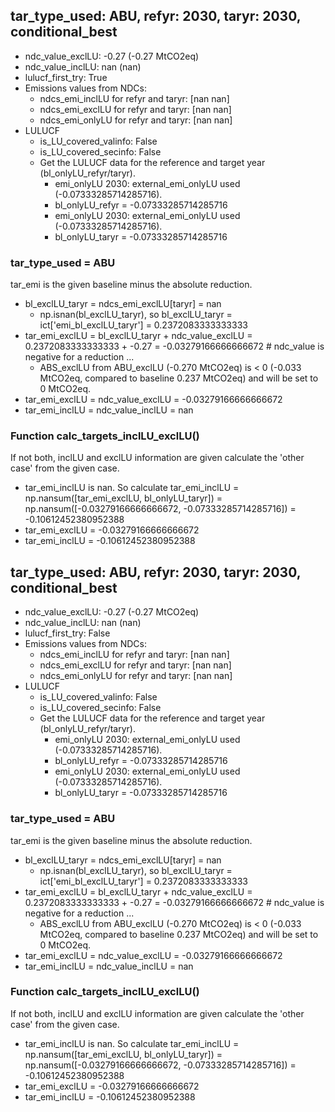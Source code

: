 

## tar_type_used: ABU, refyr: 2030, taryr: 2030, conditional_best
- ndc_value_exclLU: -0.27 (-0.27 MtCO2eq)
- ndc_value_inclLU: nan (nan)
- lulucf_first_try: True
- Emissions values from NDCs:
  - ndcs_emi_inclLU for refyr and taryr: [nan nan]
  - ndcs_emi_exclLU for refyr and taryr: [nan nan]
  - ndcs_emi_onlyLU for refyr and taryr: [nan nan]
- LULUCF
  - is_LU_covered_valinfo: False
  - is_LU_covered_secinfo: False
  - Get the LULUCF data for the reference and target year (bl_onlyLU_refyr/taryr).
    - emi_onlyLU 2030: external_emi_onlyLU used (-0.07333285714285716).
    - bl_onlyLU_refyr = -0.07333285714285716
    - emi_onlyLU 2030: external_emi_onlyLU used (-0.07333285714285716).
    - bl_onlyLU_taryr = -0.07333285714285716
### tar_type_used = ABU
tar_emi is the given baseline minus the absolute reduction.
- bl_exclLU_taryr = ndcs_emi_exclLU[taryr] = nan
  - np.isnan(bl_exclLU_taryr), so bl_exclLU_taryr = ict['emi_bl_exclLU_taryr'] = 0.2372083333333333
- tar_emi_exclLU = bl_exclLU_taryr + ndc_value_exclLU = 0.2372083333333333 + -0.27 = -0.03279166666666672 # ndc_value is negative for a reduction ...
  - ABS_exclLU from ABU_exclLU (-0.270 MtCO2eq) is < 0 (-0.033 MtCO2eq, compared to baseline 0.237 MtCO2eq) and will be set to 0 MtCO2eq.
- tar_emi_exclLU = ndc_value_exclLU = -0.03279166666666672
- tar_emi_inclLU = ndc_value_inclLU = nan
### Function calc_targets_inclLU_exclLU()
If not both, inclLU and exclLU information are given calculate the 'other case' from the given case.
- tar_emi_inclLU is nan. So calculate tar_emi_inclLU = np.nansum([tar_emi_exclLU, bl_onlyLU_taryr]) = np.nansum([-0.03279166666666672, -0.07333285714285716]) = -0.10612452380952388
- tar_emi_exclLU = -0.03279166666666672
- tar_emi_inclLU = -0.10612452380952388

## tar_type_used: ABU, refyr: 2030, taryr: 2030, conditional_best
- ndc_value_exclLU: -0.27 (-0.27 MtCO2eq)
- ndc_value_inclLU: nan (nan)
- lulucf_first_try: False
- Emissions values from NDCs:
  - ndcs_emi_inclLU for refyr and taryr: [nan nan]
  - ndcs_emi_exclLU for refyr and taryr: [nan nan]
  - ndcs_emi_onlyLU for refyr and taryr: [nan nan]
- LULUCF
  - is_LU_covered_valinfo: False
  - is_LU_covered_secinfo: False
  - Get the LULUCF data for the reference and target year (bl_onlyLU_refyr/taryr).
    - emi_onlyLU 2030: external_emi_onlyLU used (-0.07333285714285716).
    - bl_onlyLU_refyr = -0.07333285714285716
    - emi_onlyLU 2030: external_emi_onlyLU used (-0.07333285714285716).
    - bl_onlyLU_taryr = -0.07333285714285716
### tar_type_used = ABU
tar_emi is the given baseline minus the absolute reduction.
- bl_exclLU_taryr = ndcs_emi_exclLU[taryr] = nan
  - np.isnan(bl_exclLU_taryr), so bl_exclLU_taryr = ict['emi_bl_exclLU_taryr'] = 0.2372083333333333
- tar_emi_exclLU = bl_exclLU_taryr + ndc_value_exclLU = 0.2372083333333333 + -0.27 = -0.03279166666666672 # ndc_value is negative for a reduction ...
  - ABS_exclLU from ABU_exclLU (-0.270 MtCO2eq) is < 0 (-0.033 MtCO2eq, compared to baseline 0.237 MtCO2eq) and will be set to 0 MtCO2eq.
- tar_emi_exclLU = ndc_value_exclLU = -0.03279166666666672
- tar_emi_inclLU = ndc_value_inclLU = nan
### Function calc_targets_inclLU_exclLU()
If not both, inclLU and exclLU information are given calculate the 'other case' from the given case.
- tar_emi_inclLU is nan. So calculate tar_emi_inclLU = np.nansum([tar_emi_exclLU, bl_onlyLU_taryr]) = np.nansum([-0.03279166666666672, -0.07333285714285716]) = -0.10612452380952388
- tar_emi_exclLU = -0.03279166666666672
- tar_emi_inclLU = -0.10612452380952388
